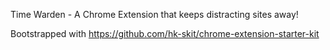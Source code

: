 Time Warden - A Chrome Extension that keeps distracting sites away!

Bootstrapped with https://github.com/hk-skit/chrome-extension-starter-kit
